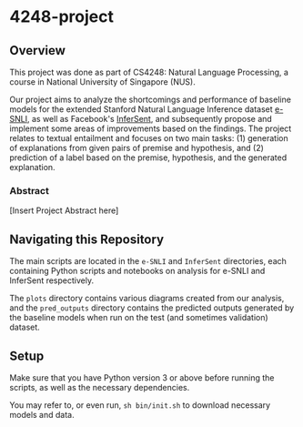 # 4248-project

## Overview 

This project was done as part of CS4248: Natural Language Processing, a course in National University of Singapore (NUS).

Our project aims to analyze the shortcomings and performance of baseline models for the extended Stanford Natural Language Inference dataset [e-SNLI](https://github.com/OanaMariaCamburu/e-SNLI), as well as Facebook's [InferSent](https://github.com/facebookresearch/InferSent), and subsequently propose and implement some areas of improvements based on the findings. The project relates to textual entailment and focuses on two main tasks: (1) generation of explanations from given pairs of premise and hypothesis, and (2) prediction of a label based on the premise, hypothesis, and the generated explanation.

### Abstract

[Insert Project Abstract here]

## Navigating this Repository

The main scripts are located in the `e-SNLI` and `InferSent` directories, each containing Python scripts and notebooks on analysis for e-SNLI and InferSent respectively.

The `plots` directory contains various diagrams created from our analysis, and the `pred_outputs` directory contains the predicted outputs generated by the baseline models when run on the test (and sometimes validation) dataset.

## Setup

Make sure that you have Python version 3 or above before running the scripts, as well as the necessary dependencies.

You may refer to, or even run, `sh bin/init.sh` to download necessary models and data.
